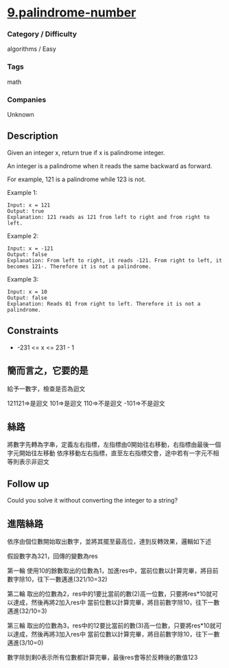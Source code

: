 # [9.palindrome-number](https://leetcode.com/problems/palindrome-number)

### Category / Difficulty
algorithms / Easy

### Tags
math
	 		
### Companies
Unknown

## Description

Given an integer x, return true if x is palindrome integer.

An integer is a palindrome when it reads the same backward as forward.

For example, 121 is a palindrome while 123 is not.
 

Example 1:
```
Input: x = 121
Output: true
Explanation: 121 reads as 121 from left to right and from right to left.
```

Example 2:
```
Input: x = -121
Output: false
Explanation: From left to right, it reads -121. From right to left, it becomes 121-. Therefore it is not a palindrome.
```

Example 3:
```
Input: x = 10
Output: false
Explanation: Reads 01 from right to left. Therefore it is not a palindrome.
```

## Constraints
- -231 <= x <= 231 - 1

## 簡而言之，它要的是
給予一數字，檢查是否為迴文

121121=>是迴文
101=>是迴文
110=>不是迴文
-101=>不是迴文

## 絲路
將數字先轉為字串，定義左右指標，左指標由0開始往右移動，右指標由最後一個字元開始往左移動
依序移動左右指標，直至左右指標交會，途中若有一字元不相等則表示非迴文

## Follow up
Could you solve it without converting the integer to a string?

## 進階絲路
依序由個位數開始取出數字，並將其擺至最高位，達到反轉效果，邏輯如下述

假設數字為321，回傳的變數為res

第一輪
使用10的餘數取出的位數為1，加進res中，當前位數以計算完畢，將目前數字除10，往下一數邁進(321/10=32)

第二輪
取出的位數為2，res中的1要比當前的數(2)高一位數，只要將res*10就可以達成，然後再將2加入res中
當前位數以計算完畢，將目前數字除10，往下一數邁進(32/10=3)

第三輪
取出的位數為3，res中的12要比當前的數(3)高一位數，只要將res*10就可以達成，然後再將3加入res中
當前位數以計算完畢，將目前數字除10，往下一數邁進(3/10=0)

數字除到剩0表示所有位數都計算完畢，最後res會等於反轉後的數值123